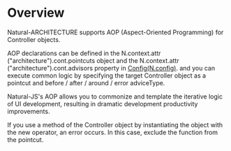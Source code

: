 Overview
===

Natural-ARCHITECTURE supports AOP (Aspect-Oriented Programming) for Controller objects.

AOP declarations can be defined in the N.context.attr ("architecture").cont.pointcuts object and the N.context.attr ("architecture").cont.advisors property in [Config(N.config)](#cmVmcjAxMDIlMjRDb25maWckaHRtbCUyRm5hdHVyYWxqcyUyRnJlZnIlMkZyZWZyMDEwMi5odG1s). and you can execute common logic by specifying the target Controller object as a pointcut and before / after / around / error adviceType.

<p class="alert">Natural-JS's AOP allows you to commonize and template the iterative logic of UI development, resulting in dramatic development productivity improvements.</p>
<p class="alert">If you use a method of the Controller object by instantiating the object with the new operator, an error occurs. In this case, exclude the function from the pointcut.</p>